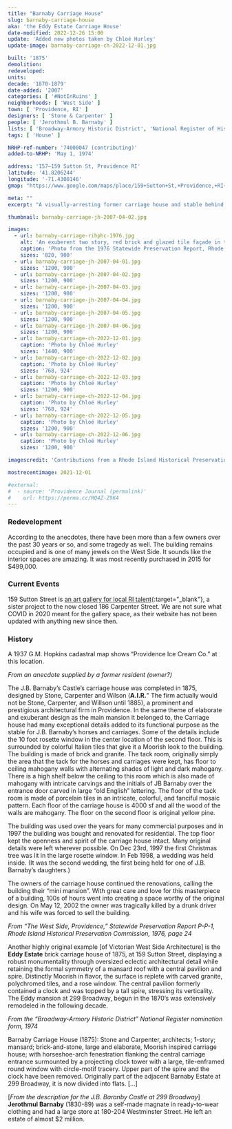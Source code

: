 ```yaml
---
title: "Barnaby Carriage House"
slug: barnaby-carriage-house
aka: 'the Eddy Estate Carriage House'
date-modified: 2022-12-26 15:00
update: 'Added new photos taken by Chloé Hurley'
update-image: barnaby-carriage-ch-2022-12-01.jpg

built: '1875'
demolition:
redeveloped:
units:
decade: '1870-1879'
date-added: '2007'
categories: [ '#NotInRuins' ]
neighborhoods: [ 'West Side' ]
town: [ 'Providence, RI' ]
designers: [ 'Stone & Carpenter' ]
people: [ 'Jerothmul B. Barnaby' ]
lists: [ 'Broadway-Armory Historic District', 'National Register of Historic Places' ]
tags: [ 'House' ]

NRHP-ref-number: '74000047 (contributing)'
added-to-NRHP: 'May 1, 1974'

address: '157–159 Sutton St, Providence RI'
latitude: '41.8206244'
longitude: '-71.4300146'
gmap: "https://www.google.com/maps/place/159+Sutton+St,+Providence,+RI+02903/@41.8206244,-71.4300146,17z/data=!3m1!4b1!4m5!3m4!1s0x89e4457510f7ef6f:0x115c73259c1e9c82!8m2!3d41.8206244!4d-71.4278259"

meta: ""
excerpt: "A visually-arresting former carriage house and stable behind one of Broadway’s most ornate mansions"

thumbnail: barnaby-carriage-jh-2007-04-02.jpg

images:
  - url: barnaby-carriage-rihphc-1976.jpg
    alt: 'An exuberent two story, red brick and glazed tile façade in the Queen Anne style, with a large central rosette window placed on a short tower, a mansard roof with half-round topped windows, with a central garage door entrance flanked by a triplet window grouping on either side featuring small rosettes at the top of a thin, tall window or door opening.'
    caption: 'Photo from the 1976 Statewide Preservation Report, Rhode Island Historical Preservation Commission'
    sizes: '820, 900'
  - url: barnaby-carriage-jh-2007-04-01.jpg
    sizes: '1200, 900'
  - url: barnaby-carriage-jh-2007-04-02.jpg
    sizes: '1200, 900'
  - url: barnaby-carriage-jh-2007-04-03.jpg
    sizes: '1200, 900'
  - url: barnaby-carriage-jh-2007-04-04.jpg
    sizes: '1200, 900'
  - url: barnaby-carriage-jh-2007-04-05.jpg
    sizes: '1200, 900'
  - url: barnaby-carriage-jh-2007-04-06.jpg
    sizes: '1200, 900'
  - url: barnaby-carriage-ch-2022-12-01.jpg
    caption: 'Photo by Chloé Hurley'
    sizes: '1440, 900'
  - url: barnaby-carriage-ch-2022-12-02.jpg
    caption: 'Photo by Chloé Hurley'
    sizes: '768, 924'
  - url: barnaby-carriage-ch-2022-12-03.jpg
    caption: 'Photo by Chloé Hurley'
    sizes: '1200, 900'
  - url: barnaby-carriage-ch-2022-12-04.jpg
    caption: 'Photo by Chloé Hurley'
    sizes: '768, 924'
  - url: barnaby-carriage-ch-2022-12-05.jpg
    caption: 'Photo by Chloé Hurley'
    sizes: '1200, 900'
  - url: barnaby-carriage-ch-2022-12-06.jpg
    caption: 'Photo by Chloé Hurley'
    sizes: '1200, 900'

imagescredit: 'Contributions from a Rhode Island Historical Preservation Commission report and Chloé Hurley'

mostrecentimage: 2021-12-01

#external:
#  - source: 'Providence Journal (permalink)'
#    url: https://perma.cc/MQ4Z-Z9K4
---
```


### Redevelopment

According to the anecdotes, there have been more than a few owners over the past 30 years or so, and some tragedy as well. The building remains occupied and is one of many  jewels on the West Side. It sounds like the interior spaces are amazing. It was most recently purchased in 2015 for $499,000. 


### Current Events

159 Sutton Street is [an art gallery for local RI talent](//sutton.gallery/about){:target="_blank"}, a sister project to the now closed 186 Carpenter Street. We are not sure what COVID in 2020 meant for the gallery space, as their website has not been updated with anything new since then. 


### History

A 1937 G.M. Hopkins cadastral map shows “Providence Ice Cream Co.” at this location. 


_From an anecdote supplied by a former resident (owner?)_

The J.B. Barnaby’s Castle’s carriage house was completed in 1875, designed by Stone, Carpenter and Wilson (**A.I.R.**" The firm actually would not be Stone, Carpenter, and Willson until 1885), a prominent and prestigious architectural firm in Providence. In the same theme of elaborate and exuberant design as the main mansion it belonged to, the Carriage house had many exceptional details added to its functional purpose as the stable for J.B. Barnaby’s horses and carriages. Some of the details include the 10 foot rosette window in the center location of the second floor. This is surrounded by colorful Italian tiles that give it a Moorish look to the building. The building is made of brick and granite. The tack room, originally simply the area that the tack for the horses and carriages were kept, has floor to ceiling mahogany walls with alternating shades of light and dark mahogany. There is a high shelf below the ceiling to this room which is also made of mahogany with intricate carvings and the initials of JB Barnaby over the entrance door carved in large “old English” lettering. The floor of the tack room is made of porcelain tiles in an intricate, colorful, and fanciful mosaic pattern. Each floor of the carriage house is 4000  sf and all the wood of the walls are mahogany. The floor on the second floor is original yellow pine.

The building was used over the years for many commercial purposes and in 1997 the building was bought and renovated for residential. The top floor kept the openness and spirit of the carriage house intact. Many original details were left wherever possible. On Dec 23rd, 1997 the first Christmas tree was lit in the large rosette window. In Feb 1998, a wedding was held inside. (It was the second wedding, the first being held for one of J.B. Barnaby’s daughters.) 

The owners of the carriage house continued the renovations, calling the building their “mini mansion”. With great care and love for this masterpiece of a building, 100s of hours went into creating a space worthy of the original design. On May 12, 2002 the owner was tragically killed by a drunk driver and his wife was forced to sell the building. 


_From “The West Side, Providence,” Statewide Preservation Report P-P-1, Rhode Island Historical Preservation Commission, 1976, page 24_

Another highly original example [of Victorian West Side Architecture] is the **Eddy Estate** brick carriage house of 1875, at 159 Sutton Street, displaying a robust monumentality through oversized eclectic architectural detail while retaining the formal symmetry of a mansard roof with a central pavilion and spire. Distinctly Moorish in flavor, the surface is replete with carved granite, polychromed tiles, and a rose window. The central pavilion formerly contained a clock and was topped by a tall spire, stressing its verticality. The Eddy mansion at 299 Broadway, begun in the 1870’s was extensively remodeled in the following decade.


_From the “Broadway-Armory Historic District” National Register nomination form, 1974_

Barnaby Carriage House (1875): Stone and Carpenter, architects; 1-story; mansard; brick-and-stone, large and elaborate, Moorish inspired carriage house; with
horseshoe-arch fenestration flanking the central carriage entrance surmounted by a projecting clock tower with a large, tile-enframed round window with circle-motif tracery. Upper part of the spire and the clock have been removed. Originally part of the adjacent Barnaby Estate at 299 Broadway, it is now divided into flats. […]

[_From the description for the J.B. Baranby Castle at 299 Broadway_] **Jerothmul Barnaby** (1830-89) was a self-made magnate in ready-to-wear clothing and had a large store at 180-204 Westminster Street. He left an estate of almost $2 million.
